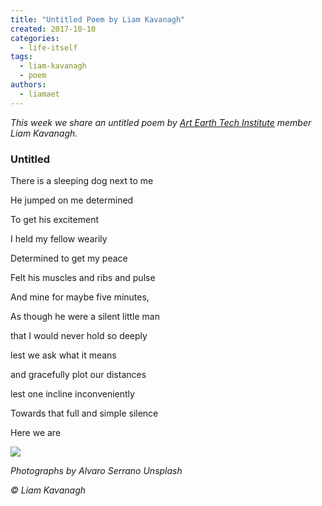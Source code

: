 ```yaml
---
title: "Untitled Poem by Liam Kavanagh"
created: 2017-10-10
categories: 
  - life-itself
tags: 
  - liam-kavanagh
  - poem
authors: 
  - liamaet
---
```


_This week we share an untitled poem by [Art Earth Tech Institute](https://artearthtech.com/institute/) member Liam Kavanagh._

### Untitled

There is a sleeping dog next to me

He jumped on me determined

To get his excitement

I held my fellow wearily

Determined to get my peace

Felt his muscles and ribs and pulse

And mine for maybe five minutes,

As though he were a silent little man

that I would never hold so deeply

lest we ask what it means

and gracefully plot our distances

lest one incline inconveniently

Towards that full and simple silence

Here we are

![](assets/images/skeena.jpg)

_Photographs by Alvaro Serrano Unsplash_

_© Liam Kavanagh_
